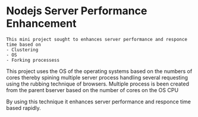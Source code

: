 # Nodejs Server Performance Enhancement

    This mini project sought to enhances server performance and responce time based on 
    - Clustering
    - OS 
    - Forking processess

This project uses the OS of the operating systems based on the numbers of cores thereby spining multiple server process 
handling several requesting using the rubbing technique of browsers.
    Multiple process is been created from the parent bserver based on the number of cores on the OS CPU

By using this technique it enhances server performance and responce time based rapidly. 
